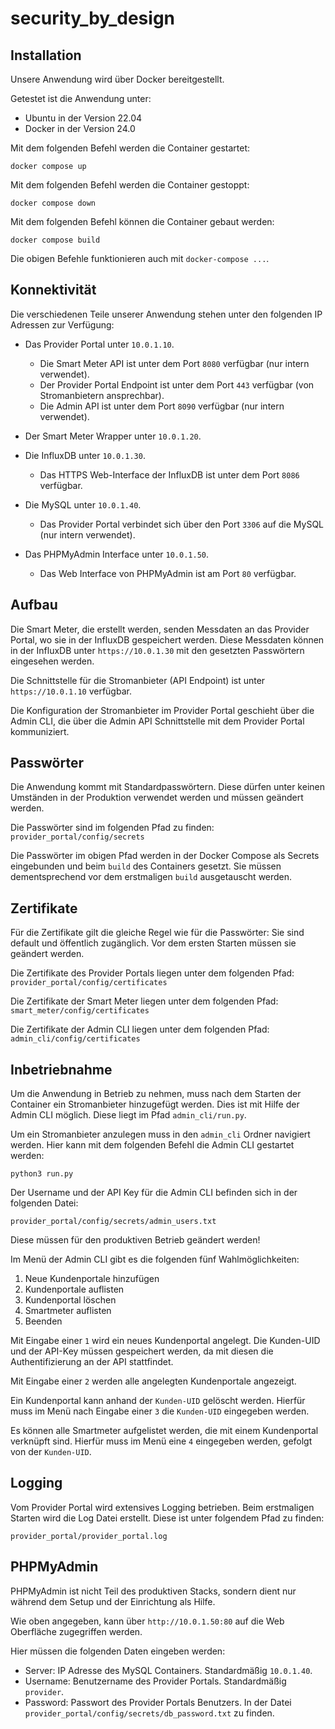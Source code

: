 # security_by_design

## Installation
Unsere Anwendung wird über Docker bereitgestellt. 

Getestet ist die Anwendung unter: 
- Ubuntu in der Version 22.04
- Docker in der Version 24.0

Mit dem folgenden Befehl werden die Container gestartet:
```
docker compose up
```

Mit dem folgenden Befehl werden die Container gestoppt:
```
docker compose down
```

Mit dem folgenden Befehl können die Container gebaut werden:
```
docker compose build
```
Die obigen Befehle funktionieren auch mit `docker-compose ...`.

## Konnektivität
Die verschiedenen Teile unserer Anwendung stehen unter den folgenden IP Adressen zur Verfügung:
- Das Provider Portal unter `10.0.1.10`.
    - Die Smart Meter API ist unter dem Port `8080` verfügbar (nur intern verwendet).
    - Der Provider Portal Endpoint ist unter dem Port `443` verfügbar (von Stromanbietern ansprechbar).
    - Die Admin API ist unter dem Port `8090` verfügbar (nur intern verwendet).

- Der Smart Meter Wrapper unter `10.0.1.20`.

- Die InfluxDB unter `10.0.1.30`.
    - Das HTTPS Web-Interface der InfluxDB ist unter dem Port `8086` verfügbar.

- Die MySQL unter `10.0.1.40`.
    - Das Provider Portal verbindet sich über den Port `3306` auf die MySQL (nur intern verwendet).

- Das PHPMyAdmin Interface unter `10.0.1.50`.
    - Das Web Interface von PHPMyAdmin ist am Port `80` verfügbar.

## Aufbau
Die Smart Meter, die erstellt werden, senden Messdaten an das Provider Portal, wo sie in der InfluxDB gespeichert werden.
Diese Messdaten können in der InfluxDB unter `https://10.0.1.30` mit den gesetzten Passwörtern eingesehen werden.

Die Schnittstelle für die Stromanbieter (API Endpoint) ist unter `https://10.0.1.10` verfügbar.

Die Konfiguration der Stromanbieter im Provider Portal geschieht über die Admin CLI, die über die Admin API Schnittstelle mit dem Provider Portal kommuniziert.

## Passwörter
Die Anwendung kommt mit Standardpasswörtern. Diese dürfen unter keinen Umständen in der Produktion verwendet werden und müssen geändert werden.

Die Passwörter sind im folgenden Pfad zu finden:
`provider_portal/config/secrets`

Die Passwörter im obigen Pfad werden in der Docker Compose als Secrets eingebunden und beim `build` des Containers gesetzt. Sie müssen dementsprechend vor dem erstmaligen `build` ausgetauscht werden.

## Zertifikate
Für die Zertifikate gilt die gleiche Regel wie für die Passwörter:
Sie sind default und öffentlich zugänglich. Vor dem ersten Starten müssen sie geändert werden.

Die Zertifikate des Provider Portals liegen unter dem folgenden Pfad:
`provider_portal/config/certificates`

Die Zertifikate der Smart Meter liegen unter dem folgenden Pfad:
`smart_meter/config/certificates`

Die Zertifikate der Admin CLI liegen unter dem folgenden Pfad:
`admin_cli/config/certificates`

## Inbetriebnahme
Um die Anwendung in Betrieb zu nehmen, muss nach dem Starten der Container ein Stromanbieter hinzugefügt werden. Dies ist mit Hilfe der Admin CLI möglich. Diese liegt im Pfad `admin_cli/run.py`.

Um ein Stromanbieter anzulegen muss in den `admin_cli` Ordner navigiert werden. Hier kann mit dem folgenden Befehl die Admin CLI gestartet werden:
```
python3 run.py
```

Der Username und der API Key für die Admin CLI befinden sich in der folgenden Datei:
```
provider_portal/config/secrets/admin_users.txt
```

Diese müssen für den produktiven Betrieb geändert werden!

Im Menü der Admin CLI gibt es die folgenden fünf Wahlmöglichkeiten:
1. Neue Kundenportale hinzufügen
2. Kundenportale auflisten
3. Kundenportal löschen
4. Smartmeter auflisten
5. Beenden

Mit Eingabe einer `1` wird ein neues Kundenportal angelegt. Die Kunden-UID und der API-Key müssen gespeichert werden, da mit diesen die Authentifizierung an der API stattfindet.

Mit Eingabe einer `2` werden alle angelegten Kundenportale angezeigt.

Ein Kundenportal kann anhand der `Kunden-UID` gelöscht werden. Hierfür muss im Menü nach Eingabe einer `3` die `Kunden-UID` eingegeben werden.

Es können alle Smartmeter aufgelistet werden, die mit einem Kundenportal verknüpft sind. Hierfür muss im Menü eine `4` eingegeben werden, gefolgt von der `Kunden-UID`.

## Logging
Vom Provider Portal wird extensives Logging betrieben. Beim erstmaligen Starten wird die Log Datei erstellt. Diese ist unter folgendem Pfad zu finden:
```
provider_portal/provider_portal.log
```

## PHPMyAdmin
PHPMyAdmin ist nicht Teil des produktiven Stacks, sondern dient nur während dem Setup und der Einrichtung als Hilfe.

Wie oben angegeben, kann über `http://10.0.1.50:80` auf die Web Oberfläche zugegriffen werden.

Hier müssen die folgenden Daten eingeben werden:
- Server: IP Adresse des MySQL Containers. Standardmäßig `10.0.1.40`.
- Username: Benutzername des Provider Portals. Standardmäßig `provider`.
- Password: Passwort des Provider Portals Benutzers. In der Datei `provider_portal/config/secrets/db_password.txt` zu finden.
